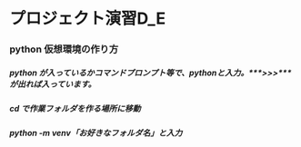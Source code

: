 # プロジェクト演習D_E
### python 仮想環境の作り方
##### python が入っているかコマンドプロンプト等で、***python***と入力。***>>>***が出れば入っています。
##### **cd** で作業フォルダを作る場所に移動
##### **python -m venv**「お好きなフォルダ名」と入力

